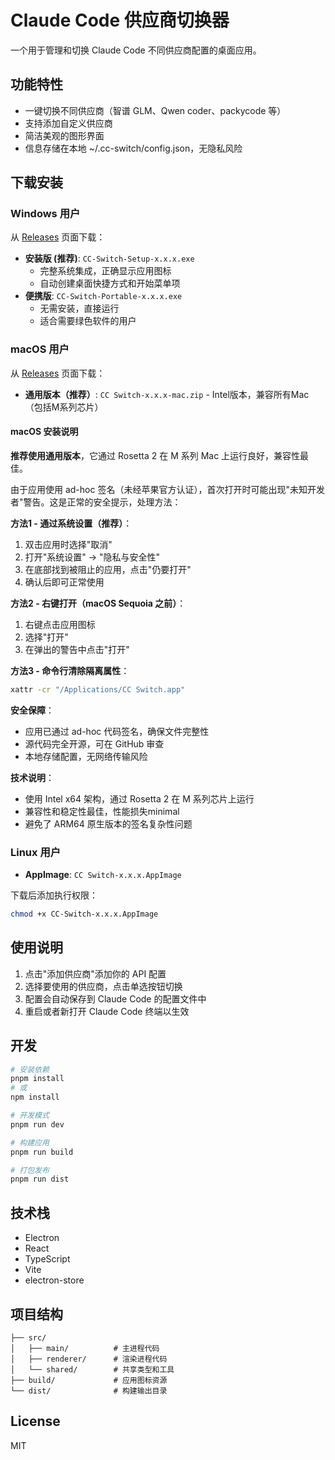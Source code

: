 # Claude Code 供应商切换器

一个用于管理和切换 Claude Code 不同供应商配置的桌面应用。

## 功能特性

- 一键切换不同供应商（智谱 GLM、Qwen coder、packycode 等）
- 支持添加自定义供应商
- 简洁美观的图形界面
- 信息存储在本地 ~/.cc-switch/config.json，无隐私风险

## 下载安装

### Windows 用户

从 [Releases](../../releases) 页面下载：

- **安装版 (推荐)**: `CC-Switch-Setup-x.x.x.exe`
  - 完整系统集成，正确显示应用图标
  - 自动创建桌面快捷方式和开始菜单项
- **便携版**: `CC-Switch-Portable-x.x.x.exe`
  - 无需安装，直接运行
  - 适合需要绿色软件的用户

### macOS 用户

从 [Releases](../../releases) 页面下载：

- **通用版本（推荐）**: `CC Switch-x.x.x-mac.zip` - Intel版本，兼容所有Mac（包括M系列芯片）

#### macOS 安装说明

**推荐使用通用版本**，它通过 Rosetta 2 在 M 系列 Mac 上运行良好，兼容性最佳。

由于应用使用 ad-hoc 签名（未经苹果官方认证），首次打开时可能出现"未知开发者"警告。这是正常的安全提示，处理方法：

**方法1 - 通过系统设置（推荐）**：
1. 双击应用时选择"取消"
2. 打开"系统设置" → "隐私与安全性"  
3. 在底部找到被阻止的应用，点击"仍要打开"
4. 确认后即可正常使用

**方法2 - 右键打开（macOS Sequoia 之前）**：
1. 右键点击应用图标
2. 选择"打开"
3. 在弹出的警告中点击"打开"

**方法3 - 命令行清除隔离属性**：
```bash
xattr -cr "/Applications/CC Switch.app"
```

**安全保障**：
- 应用已通过 ad-hoc 代码签名，确保文件完整性
- 源代码完全开源，可在 GitHub 审查
- 本地存储配置，无网络传输风险

**技术说明**：
- 使用 Intel x64 架构，通过 Rosetta 2 在 M 系列芯片上运行
- 兼容性和稳定性最佳，性能损失minimal
- 避免了 ARM64 原生版本的签名复杂性问题

### Linux 用户

- **AppImage**: `CC Switch-x.x.x.AppImage`

下载后添加执行权限：
```bash
chmod +x CC-Switch-x.x.x.AppImage
```

## 使用说明

1. 点击"添加供应商"添加你的 API 配置
2. 选择要使用的供应商，点击单选按钮切换
3. 配置会自动保存到 Claude Code 的配置文件中
4. 重启或者新打开 Claude Code 终端以生效

## 开发

```bash
# 安装依赖
pnpm install
# 或
npm install

# 开发模式
pnpm run dev

# 构建应用
pnpm run build

# 打包发布
pnpm run dist
```

## 技术栈

- Electron
- React
- TypeScript
- Vite
- electron-store

## 项目结构

```
├── src/
│   ├── main/          # 主进程代码
│   ├── renderer/      # 渲染进程代码
│   └── shared/        # 共享类型和工具
├── build/             # 应用图标资源
└── dist/              # 构建输出目录
```

## License

MIT
